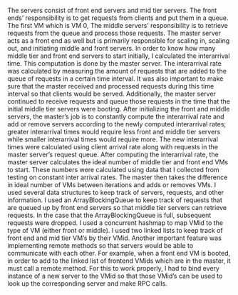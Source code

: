The servers consist of front end servers and mid tier servers. The front ends’ responsibility is to get requests from clients and put them in a queue. The first VM which is VM 0, The middle servers’ responsibility is to retrieve requests from the queue and process those requests. The master server acts as a front end as well but is primarily responsible for scaling in, scaling out, and initiating middle and front servers. 
	In order to know how many middle tier and front end servers to start initially, I calculated the interarrival time. This computation is done by the master server. The interarrival rate was calculated by measuring the amount of requests that are added to the queue of requests in a certain time interval. It was also important to make sure that the master received and processed requests during this time interval so that clients would be served. Additionally, the master server continued to receive requests and queue those requests in the time that the initial middle tier servers were booting. 
	After initializing the front and middle servers, the master’s job is to constantly compute the interarrival rate and add or remove servers according to the newly computed interarrival rates; greater interarrival times would require less front and middle tier servers while smaller interarrival times would require more. The new interarrival times were calculated using client arrival rate along with requests in the master server’s request queue. After computing the interarrival rate, the master server calculates the ideal number of middle tier and front end VMs to start. These numbers were calculated using data that I collected from testing on constant inter arrival rates. The master then takes the difference in ideal number of VMs between iterations and adds or removes VMs. 
	I used several data structures to keep track of servers, requests, and other information. I used an ArrayBlockingQueue to keep track of requests that are queued up by front end servers so that middle tier servers can retrieve requests. In the case that the ArrayBlockingQueue is full, subsequent requests were dropped. I used a concurrent hashmap to map VMid to the type of VM (either front or middle). I used two linked lists to keep track of front end and mid tier VM’s by their VMid. 
	Another important feature was implementing remote methods so that servers would be able to communicate with each other. For example, when a front end VM is booted, in order to add to the linked list of frontend VMids which are in the master, it must call a remote method. For this to work properly, I had to bind every instance of a new server to the VMid so that those VMid’s can be used to look up the corresponding server and make RPC calls.

